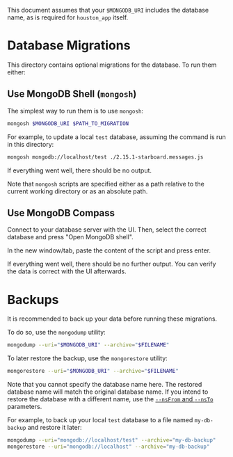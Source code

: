 This document assumes that your `$MONGODB_URI` includes the database name, as is required for `houston_app` itself.

# Database Migrations

This directory contains optional migrations for the database. To run them either:

## Use MongoDB Shell (`mongosh`)

The simplest way to run them is to use `mongosh`:

```sh
mongosh $MONGODB_URI $PATH_TO_MIGRATION
```

For example, to update a local `test` database, assuming the command is run in this directory:

```sh
mongosh mongodb://localhost/test ./2.15.1-starboard.messages.js
```

If everything went well, there should be no output.

Note that `mongosh` scripts are specified either as a path relative to the current working directory or as an absolute path.

## Use MongoDB Compass

Connect to your database server with the UI. Then, select the correct database and press "Open MongoDB shell".

In the new window/tab, paste the content of the script and press enter.

If everything went well, there should be no further output. You can verify the data is correct with the UI afterwards.

# Backups

It is recommended to back up your data before running these migrations.

To do so, use the `mongodump` utility:

```sh
mongodump --uri="$MONGODB_URI" --archive="$FILENAME"
```

To later restore the backup, use the `mongorestore` utility:

```sh
mongorestore --uri="$MONGODB_URI" --archive="$FILENAME"
```

Note that you cannot specify the database name here. The restored database name will match the original database name. If you intend to restore the database with a different name, use the [`--nsFrom` and `--nsTo`](https://www.mongodb.com/docs/database-tools/mongorestore/#std-option-mongorestore.--nsFrom) parameters.

For example, to back up your local `test` database to a file named `my-db-backup` and restore it later:

```sh
mongodump --uri="mongodb://localhost/test" --archive="my-db-backup"
mongorestore --uri="mongodb://localhost" --archive="my-db-backup"
```
